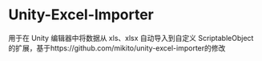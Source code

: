 # Unity-Excel-Importer
用于在 Unity 编辑器中将数据从 xls、xlsx 自动导入到自定义 ScriptableObject 的扩展，基于https://github.com/mikito/unity-excel-importer的修改
